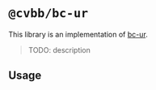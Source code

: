 # `@cvbb/bc-ur`

This library is an implementation of [bc-ur](https://github.com/BlockchainCommons/Research/blob/master/papers/bcr-0005-ur.md).

> TODO: description

## Usage

```

